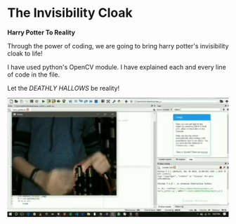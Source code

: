 # The Invisibility Cloak
 **Harry Potter To Reality**
 
 Through the power of coding, we are going to bring harry potter's invisibility cloak to life!
 
 I have used python's OpenCV module.
 I
 have explained each and every line of code in the file.
 
 Let the *DEATHLY HALLOWS* be reality!
 
 
 ![image of invisibility](https://github.com/imakshit/The-Invisibility-Cloak/blob/master/proof_of_invisibility.gif)
 
